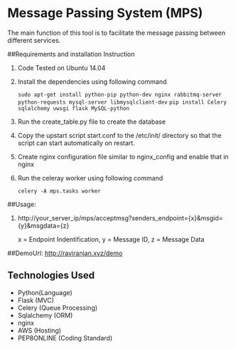 # Message Passing System (MPS)

The main function of this tool is to facilitate the message passing between different services.

##Requirements and installation Instruction

1. Code Tested on Ubuntu 14.04	

2. Install the dependencies using following command

	```sudo apt-get install python-pip python-dev nginx rabbitmq-server python-requests mysql-server libmysqlclient-dev```
	```pip install Celery sqlalchemy uwsgi flask MySQL-python```

3. Run the create_table.py file to create the database

4. Copy the upstart script start.conf to the /etc/init/ directory so that the script can start automatically on restart.

5. Create nginx configuration file similar to nginx_config and enable that in nginx

6. Run the celeray worker using following command

	```celery -A mps.tasks worker```

##Usage:

1. http://your_server_ip/mps/acceptmsg?senders_endpoint={x}&msgid={y}&msgdata={z}

   x = Endpoint Indentification,	y = Message ID,	z = Message Data

##DemoUrl: 
   http://raviranjan.xyz/demo

## Technologies Used
* Python(Language)
* Flask (MVC)
* Celery (Queue Processing)
* Sqlalchemy (ORM)
* nginx
* AWS (Hosting)
* PEP8ONLINE (Coding Standard)
